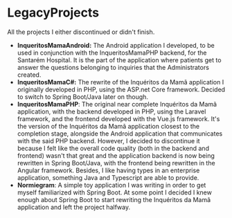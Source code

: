 # LegacyProjects
All the projects I either discontinued or didn't finish.

- **InqueritosMamaAndroid:** The Android application I developed, to be used in conjunction with the InqueritosMamaPHP backend, for the Santarém Hospital. It is the part of the application where patients get to answer the questions belonging to inquiries that the Administrators created.
- **InqueritosMamaC#:** The rewrite of the Inquéritos da Mamã application I originally developed in PHP, using the ASP.net Core framework. Decided to switch to Spring Boot/Java later on though.
- **InqueritosMamaPHP**: The original near complete Inquéritos da Mamã application, with the backend developed in PHP, using the Laravel framework, and the frontend developed with the Vue.js framework. It's the version of the Inquéritos da Mamã application closest to the completion stage, alongside the Android application that communicates with the said PHP backend. However, I decided to discontinue it because I felt like the overall code quality (both in the backend and frontend) wasn't that great and the application backend is now being rewritten in Spring Boot/Java, with the frontend being rewritten in the Angular framework. Besides, I like having types in an enterprise application, something Java and Typescript are able to provide.
- **Normiegram**: A simple toy application I was writing in order to get myself familiarized with Spring Boot. At some point I decided I knew enough about Spring Boot to start rewriting the Inquéritos da Mamã application and left the project halfway.
